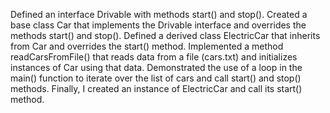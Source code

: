 Defined an interface Drivable with methods start() and stop().
Created a base class Car that implements the Drivable interface and overrides the methods start() and stop().
Defined a derived class ElectricCar that inherits from Car and overrides the start() method.
Implemented a method readCarsFromFile() that reads data from a file (cars.txt) and initializes instances of Car using that data.
Demonstrated the use of a loop in the main() function to iterate over the list of cars and call start() and stop() methods.
Finally, I created an instance of ElectricCar and call its start() method.
